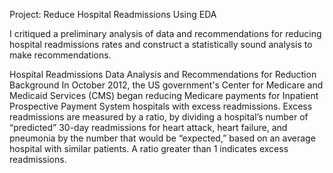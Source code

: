 
Project: Reduce Hospital Readmissions Using EDA

I critiqued a preliminary analysis of data and recommendations for reducing hospital readmissions rates and construct a statistically sound analysis to make recommendations. 

Hospital Readmissions Data Analysis and Recommendations for Reduction
Background
In October 2012, the US government's Center for Medicare and Medicaid Services (CMS) began reducing Medicare payments for Inpatient Prospective Payment System hospitals with excess readmissions. Excess readmissions are measured by a ratio, by dividing a hospital’s number of “predicted” 30-day readmissions for heart attack, heart failure, and pneumonia by the number that would be “expected,” based on an average hospital with similar patients. A ratio greater than 1 indicates excess readmissions.
